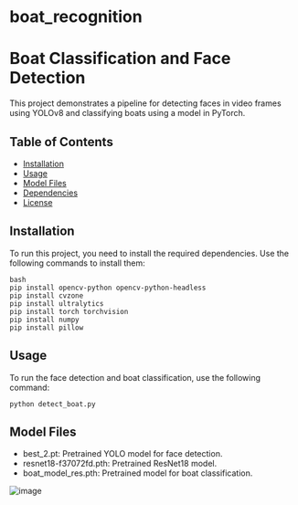 # boat_recognition
# Boat Classification and Face Detection

This project demonstrates a pipeline for detecting faces in video frames using YOLOv8 and classifying boats using a model in PyTorch.

## Table of Contents
- [Installation](#installation)
- [Usage](#usage)
- [Model Files](#model-files)
- [Dependencies](#dependencies)
- [License](#license)

## Installation

To run this project, you need to install the required dependencies. Use the following commands to install them:

````
bash
pip install opencv-python opencv-python-headless
pip install cvzone
pip install ultralytics
pip install torch torchvision
pip install numpy
pip install pillow
````

## Usage
To run the face detection and boat classification, use the following command:

````
python detect_boat.py
````

## Model Files
- best_2.pt: Pretrained YOLO model for face detection.
- resnet18-f37072fd.pth: Pretrained ResNet18 model.
- boat_model_res.pth: Pretrained model for boat classification.


![image](https://github.com/Jorge-Nerd/boat_recognition/assets/77848827/7c7eb870-595a-44b0-9c58-4fae9c594cce)

